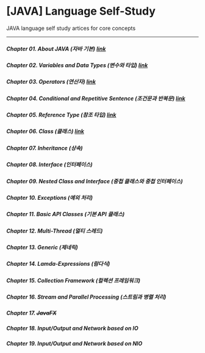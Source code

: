  # [JAVA] Language Self-Study

 JAVA language self study artices for core concepts

 - - -

##### Chapter 01. About JAVA (자바 기본) [link](https://github.com/RicheyHans/-JAVA-LanguageStudy/blob/master/Chapters/Chapter01/Chapter01.md)


##### Chapter 02. Variables and Data Types (변수와 타입) [link](https://github.com/RicheyHans/-JAVA-LanguageStudy/blob/master/Chapters/Chapter02/Chapter02.md)


##### Chapter 03. Operators (연산자) [link](https://github.com/RicheyHans/-JAVA-LanguageStudy/blob/master/Chapters/Chapter03/Chapter03.md)


##### Chapter 04. Conditional and Repetitive Sentence (조건문과 반복문) [link](https://github.com/RicheyHans/-JAVA-LanguageStudy/blob/master/Chapters/Chapter04/Chapter04.md)


##### Chapter 05. Reference Type (참조 타입) [link](https://github.com/RicheyHans/-JAVA-LanguageStudy/blob/master/Chapters/Chapter05/Chapter05.md)


##### Chapter 06. Class (클래스) [link](https://github.com/RicheyHans/-JAVA-LanguageStudy/blob/master/Chapters/Chapter06/Chapter06.md)


##### Chapter 07. Inheritance (상속)


##### Chapter 08. Interface (인터페이스)


##### Chapter 09. Nested Class and Interface (중첩 클래스와 중첩 인터페이스)


##### Chapter 10. Exceptions (예외 처리)


##### Chapter 11. Basic API Classes (기본 API 클래스)


##### Chapter 12. Multi-Thread (멀티 스레드)


##### Chapter 13. Generic (제네릭)


##### Chapter 14. Lamda-Expressions (람다식)


##### Chapter 15. Collection Framework (컬렉션 프레임워크)


##### Chapter 16. Stream and Parallel Processing (스트림과 병렬 처리)


##### Chapter 17. ~~JavaFX~~


##### Chapter 18. Input/Output and Network based on IO


##### Chapter 19. Input/Output and Network based on NIO
